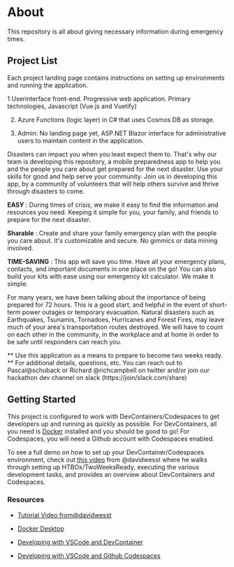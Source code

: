 # About

This repository is all about giving necessary information during emergency times.

## Project List
Each project landing page contains instructions on setting up environments and running the application.

1 Userinterface front-end. Progressive web application. Primary technologies, Javascript (Vue.js and Vuetify)

2. Azure Functions (logic layer) in C# that uses Cosmos DB as storage.

3. Admin: No landing page yet, ASP.NET Blazor interface for administrative users to maintain content in the application.

Disasters can impact  you when you least expect them to. That's why our team is developing this repository, a mobile preparedness app to help you and the people you care about get prepared for the next
disaster. Use your skills for good and help serve your community. Join us in developing this app, by a community of volunteers that will help others survive and thrive through disasters to come.

**EASY** : During times of crisis, we make it easy to find the information and resources you need. Keeping it simple for you, your family, and friends to prepare for the next disaster.

**Sharable** : Create and share your family emergency plan with the people you care about. It's customizable and secure. No gimmics or data mining involved.

**TIME-SAVING** : This app will save you time. Have all your emergency plans, contacts, and important documents in one place on the go! You can also build your kits with ease using our emergency kit calculator.
We make it simple.

For many years, we have been talking about the importance of being prepared for 72 hours. This is a good start, and helpful in the event of short-term power outages or temporary evacuation. Natural disasters such
as Earthquakes, Tsunamis, Tornadoes, Hurricanes and Forest Fires, may leave much of your area's transportation routes destroyed. We will have to count on each other in the community, in the workplace and at home
in order to be safe until responders can reach you.

** Use this application as a means to prepare to become two weeks ready. **
For additional details, questions, etc. You can reach out to Pascal@schuback or Richard @richcampbell on twitter and/or join our hackathon dev channel on slack (https://join/slack.com/share)

## Getting Started
This project is configured to work with DevContainers/Codespaces to get developers up and running as quickly as possible. For DevContainers, all you need is [Docker][2] installed and you should be good to go!
For Codespaces, you will need a Github account with Codespaces enabled.

To see a full demo on how to set up your DevContainer/Codespaces environment, check out [this video][1] from @davidwesst where he walks through setting up HTBOx/TwoWeeksReady, executing the various development
tasks, and provides an overview about DevContainers and Codespaces.

### Resources
- [Tutorial Video from@davidwesst][1]
- [Docker Desktop][2]
- [Developing with VSCode and DevContainer][3]
- [Developing with VSCode and Github Codespaces][4]

  [1]: https://www.youtube.com/watch?v=rYFsBN
  [2]: https://www.docker.com/products/personal/
  [3]: https://code.visualstudio.com/docs/remote/containers#_quick-start-try-a-development-container
  [4]: https://code.visualstudio.com/docs/remote/codespaces






















